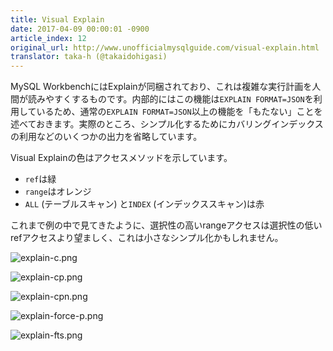 ```yaml
---
title: Visual Explain 
date: 2017-04-09 00:00:01 -0900
article_index: 12
original_url: http://www.unofficialmysqlguide.com/visual-explain.html
translator: taka-h (@takaidohigasi)
---
```


MySQL WorkbenchにはExplainが同梱されており、これは複雑な実行計画を人間が読みやすくするものです。内部的にはこの機能は`EXPLAIN FORMAT=JSON`を利用しているため、通常の`EXPLAIN FORMAT=JSON`以上の機能を「もたない」ことを述べておきます。実際のところ、シンプル化するためにカバリングインデックスの利用などのいくつかの出力を省略しています。

Visual Explainの色はアクセスメソッドを示しています。

* `ref`は緑
* `range`はオレンジ
* `ALL` (テーブルスキャン) と`INDEX` (インデックススキャン)は赤

これまで例の中で見てきたように、選択性の高いrangeアクセスは選択性の低いrefアクセスより望ましく、これは小さなシンプル化かもしれません。

![explain-c.png](http://www.unofficialmysqlguide.com/_images/explain-c.png)

![explain-cp.png](http://www.unofficialmysqlguide.com/_images/explain-cp.png)

![explain-cpn.png](http://www.unofficialmysqlguide.com/_images/explain-cpn.png)

![explain-force-p.png](http://www.unofficialmysqlguide.com/_images/explain-force-p.png)

![explain-fts.png](http://www.unofficialmysqlguide.com/_images/explain-fts.png)
